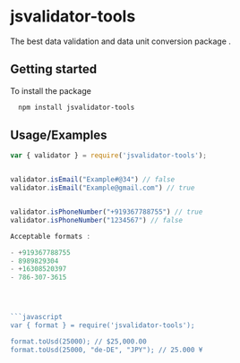 # jsvalidator-tools

The best data validation and data unit conversion package .



## Getting started

To install the package

```bash
  npm install jsvalidator-tools
```


## Usage/Examples

```javascript
var { validator } = require('jsvalidator-tools');


validator.isEmail("Example#@34") // false
validator.isEmail("Example@gmail.com") // true


validator.isPhoneNumber("+919367788755") // true
validator.isPhoneNumber("1234567") // false

Acceptable formats :

- +919367788755
- 8989829304
- +16308520397
- 786-307-3615




```javascript
var { format } = require('jsvalidator-tools');

format.toUsd(25000); // $25,000.00
format.toUsd(25000, "de-DE", "JPY"); // 25.000 ¥

```


